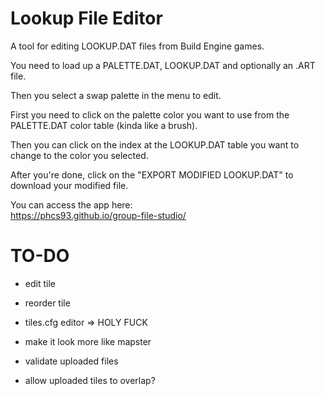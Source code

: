 # Lookup File Editor

A tool for editing LOOKUP.DAT files from Build Engine games.

You need to load up a PALETTE.DAT, LOOKUP.DAT and optionally an .ART file.

Then you select a swap palette in the menu to edit.

First you need to click on the palette color you want to use from the PALETTE.DAT color table (kinda like a brush).

Then you can click on the index at the LOOKUP.DAT table you want to change to the color you selected.

After you're done, click on the "EXPORT MODIFIED LOOKUP.DAT" to download your modified file.

You can access the app here:  
https://phcs93.github.io/group-file-studio/

# TO-DO

- edit tile
- reorder tile

- tiles.cfg editor => HOLY FUCK

- make it look more like mapster

- validate uploaded files
- allow uploaded tiles to overlap?